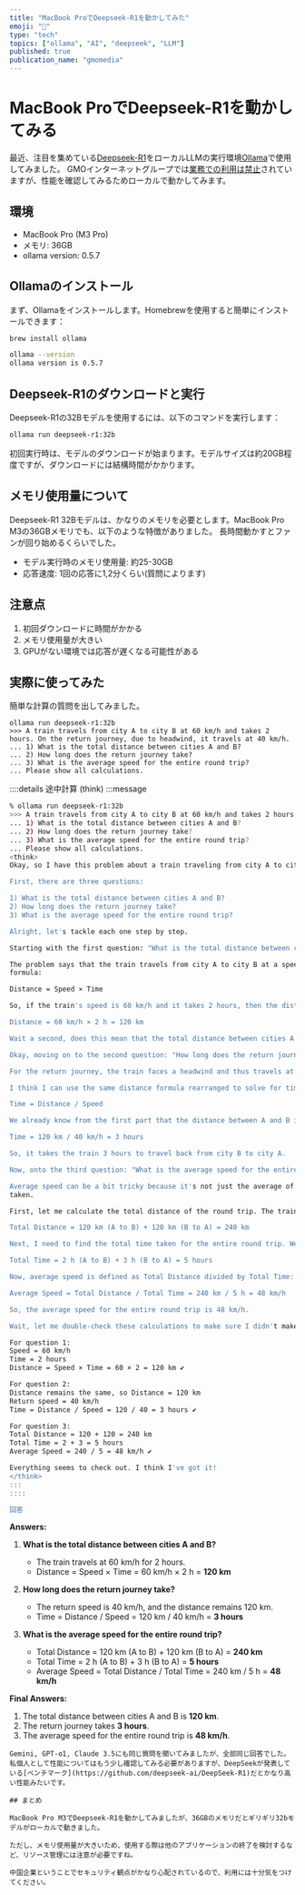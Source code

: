 ```yaml
---
title: "MacBook ProでDeepseek-R1を動かしてみた"
emoji: "🤖"
type: "tech"
topics: ["ollama", "AI", "deepseek", "LLM"]
published: true
publication_name: "gmomedia"
---
```


# MacBook ProでDeepseek-R1を動かしてみる

最近、注目を集めている[Deepseek-R1](https://github.com/deepseek-ai/DeepSeek-R1)をローカルLLMの実行環境[Ollama](https://github.com/ollama/ollama)で使用してみました。
GMOインターネットグループでは[業務での利用は禁止](https://x.com/m_kumagai/status/1885263436160065694)されていますが、性能を確認してみるためローカルで動かしてみます。

## 環境

- MacBook Pro (M3 Pro)
- メモリ: 36GB
- ollama version: 0.5.7

## Ollamaのインストール

まず、Ollamaをインストールします。Homebrewを使用すると簡単にインストールできます：

```bash
brew install ollama

ollama --version
ollama version is 0.5.7
```

## Deepseek-R1のダウンロードと実行

Deepseek-R1の32Bモデルを使用するには、以下のコマンドを実行します：

```bash
ollama run deepseek-r1:32b
```

初回実行時は、モデルのダウンロードが始まります。モデルサイズは約20GB程度ですが、ダウンロードには結構時間がかかります。

## メモリ使用量について

Deepseek-R1 32Bモデルは、かなりのメモリを必要とします。MacBook Pro M3の36GBメモリでも、以下のような特徴がありました。
長時間動かすとファンが回り始めるくらいでした。

- モデル実行時のメモリ使用量: 約25-30GB
- 応答速度: 1回の応答に1,2分くらい(質問によります)

## 注意点

1. 初回ダウンロードに時間がかかる
2. メモリ使用量が大きい
3. GPUがない環境では応答が遅くなる可能性がある

## 実際に使ってみた
簡単な計算の質問を出してみました。
```
ollama run deepseek-r1:32b
>>> A train travels from city A to city B at 60 km/h and takes 2 hours. On the return journey, due to headwind, it travels at 40 km/h. 
... 1) What is the total distance between cities A and B?
... 2) How long does the return journey take?
... 3) What is the average speed for the entire round trip?
... Please show all calculations.
```

::::details 途中計算 (think)
:::message
```bash
% ollama run deepseek-r1:32b
>>> A train travels from city A to city B at 60 km/h and takes 2 hours. On the return journey, due to headwind, it travels at 40 km/h. 
... 1) What is the total distance between cities A and B?
... 2) How long does the return journey take?
... 3) What is the average speed for the entire round trip?
... Please show all calculations.
<think>
Okay, so I have this problem about a train traveling from city A to city B and then returning. Let me try to understand what's being asked here.

First, there are three questions:

1) What is the total distance between cities A and B?
2) How long does the return journey take?
3) What is the average speed for the entire round trip?

Alright, let's tackle each one step by step.

Starting with the first question: "What is the total distance between cities A and B?"

The problem says that the train travels from city A to city B at a speed of 60 km/h and takes 2 hours. I remember that distance can be calculated using the 
formula:

Distance = Speed × Time

So, if the train's speed is 60 km/h and it takes 2 hours, then the distance from A to B should be:

Distance = 60 km/h × 2 h = 120 km

Wait a second, does this mean that the total distance between cities A and B is 120 km? That seems straightforward.

Okay, moving on to the second question: "How long does the return journey take?"

For the return journey, the train faces a headwind and thus travels at a slower speed of 40 km/h. I need to find out how much time it takes for this return trip.

I think I can use the same distance formula rearranged to solve for time:

Time = Distance / Speed

We already know from the first part that the distance between A and B is 120 km. So, applying this to the return journey:

Time = 120 km / 40 km/h = 3 hours

So, it takes the train 3 hours to travel back from city B to city A.

Now, onto the third question: "What is the average speed for the entire round trip?"

Average speed can be a bit tricky because it's not just the average of the two speeds. Instead, I need to consider the total distance traveled and the total time 
taken.

First, let me calculate the total distance of the round trip. The train goes from A to B and then returns back to A, so that's:

Total Distance = 120 km (A to B) + 120 km (B to A) = 240 km

Next, I need to find the total time taken for the entire round trip. We know that going from A to B took 2 hours, and returning took 3 hours. So:

Total Time = 2 h (A to B) + 3 h (B to A) = 5 hours

Now, average speed is defined as Total Distance divided by Total Time:

Average Speed = Total Distance / Total Time = 240 km / 5 h = 48 km/h

So, the average speed for the entire round trip is 48 km/h.

Wait, let me double-check these calculations to make sure I didn't make any mistakes.

For question 1:
Speed = 60 km/h
Time = 2 hours
Distance = Speed × Time = 60 × 2 = 120 km ✔

For question 2:
Distance remains the same, so Distance = 120 km
Return speed = 40 km/h
Time = Distance / Speed = 120 / 40 = 3 hours ✔

For question 3:
Total Distance = 120 + 120 = 240 km
Total Time = 2 + 3 = 5 hours
Average Speed = 240 / 5 = 48 km/h ✔

Everything seems to check out. I think I've got it!
</think>
:::
::::

回答
```
**Answers:**

1) **What is the total distance between cities A and B?**
   - The train travels at 60 km/h for 2 hours.
   - Distance = Speed × Time = 60 km/h × 2 h = **120 km**

2) **How long does the return journey take?**
   - The return speed is 40 km/h, and the distance remains 120 km.
   - Time = Distance / Speed = 120 km / 40 km/h = **3 hours**

3) **What is the average speed for the entire round trip?**
   - Total Distance = 120 km (A to B) + 120 km (B to A) = **240 km**
   - Total Time = 2 h (A to B) + 3 h (B to A) = **5 hours**
   - Average Speed = Total Distance / Total Time = 240 km / 5 h = **48 km/h**

**Final Answers:**
1. The total distance between cities A and B is **120 km**.
2. The return journey takes **3 hours**.
3. The average speed for the entire round trip is **48 km/h**.
```
Gemini, GPT-o1, Claude 3.5にも同じ質問を聞いてみましたが、全部同じ回答でした。
私個人として性能についてはもう少し確認してみる必要がありますが、DeepSeekが発表している[ベンチマーク](https://github.com/deepseek-ai/DeepSeek-R1)だとかなり高い性能みたいです。

## まとめ

MacBook Pro M3でDeepseek-R1を動かしてみましたが、36GBのメモリだとギリギリ32bモデルがローカルで動きました。

ただし、メモリ使用量が大きいため、使用する際は他のアプリケーションの終了を検討するなど、リソース管理には注意が必要ですね。

中国企業ということでセキュリティ観点がかなり心配されているので、利用には十分気をつけてください。